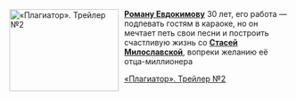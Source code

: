 <!--2025-04-24 09:30:29-->
<div class="yb">
  <div class="rss kino_kino"><a href="https://www.kino-teatr.ru/video/48873/" title="«Плагиатор». Трейлер №2"><img src="https://www.kino-teatr.ru/video/3/7/48873/poster.jpg" width="196" height="147" align="left" hspace="5" style="margin: 0px 10px 0px 5px" alt="«Плагиатор». Трейлер №2"/></a><a href=https://www.kino-teatr.ru/kino/acter/m/ros/301374/bio/ target=_blank><strong>Роману Евдокимову</strong></a> 30 лет, его работа — подпевать гостям в караоке, но он мечтает петь свои песни и построить счастливую жизнь со <a href=https://www.kino-teatr.ru/kino/acter/w/ros/407514/bio/ target=_blank><strong>Стасей Милославской</strong></a>, вопреки желанию её отца-миллионера <p class="titl"><a href="https://www.kino-teatr.ru/video/48873/">«Плагиатор». Трейлер №2</a></p></div>
</div>
